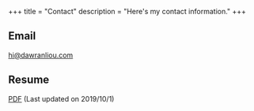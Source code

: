 +++
title = "Contact"
description = "Here's my contact information."
+++

## Email

[hi@dawranliou.com](mailto:hi@dawranliou.com)

## Resume

[PDF](https://drive.google.com/file/d/1tB7pVR5oI5OB0_KHdk9LJreQuFU_BGu0/view)
(Last updated on 2019/10/1)

